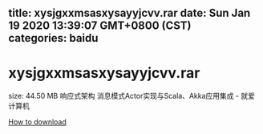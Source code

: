 
title: xysjgxxmsasxysayyjcvv.rar
date: Sun Jan 19 2020 13:39:07 GMT+0800 (CST)    
categories: baidu
---

# xysjgxxmsasxysayyjcvv.rar
size: 44.50 MB
 响应式架构 消息模式Actor实现与Scala、Akka应用集成 - 就爱计算机
 

[How to download](https://bpcam.bemobtrk.com/go/2ceec3aa-1ca2-46d6-b9ff-aaa5c184517c?jno=4699)
